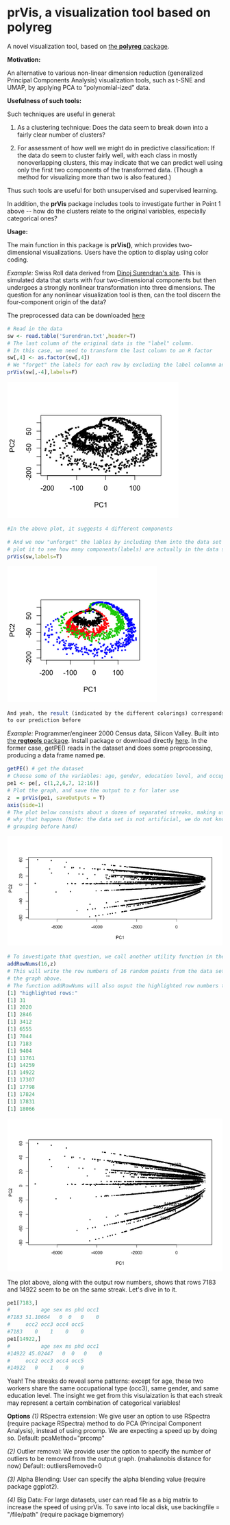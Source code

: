 # prVis, a visualization tool based on polyreg

A novel visualization tool, based on [the **polyreg**
package](https://github.com/matloff/polyreg). 

**Motivation:**

An alternative to various non-linear dimension reduction (generalized
Principal Components Analysis) visualization tools, such as t-SNE and
UMAP, by applying PCA to “polynomial-ized” data.

**Usefulness of such tools:**

Such techniques are useful in general:

1. As a clustering technique: Does the data seem to break down into a
   fairly clear number of clusters?

2. For assessment of how well we might do in predictive classification:
   If the data do seem to cluster fairly well, with each class in mostly
   nonoverlapping clusters, this may indicate that we
   can predict well using only the first two components
   of the transformed data.  (Though a method for visualizing more than
   two is also featured.)

Thus such tools are useful for both unsupervised and supervised
learning.

In addition, the **prVis** package includes tools to investigate further
in Point 1 above -- how do the clusters relate to the original
variables, especially categorical ones?


**Usage:**

The main function in this package is **prVis()**, which provides
two-dimensional visualizations.  Users have the option to display using
color coding. 

*Example:* Swiss Roll data derived from [Dinoj Surendran's
site](http://people.cs.uchicago.edu/~dinoj/manifold/swissroll.html).
This is simulated data that starts with four two-dimensional components
but then undergoes a strongly nonlinear transformation into three
dimensions.  The question for any nonlinear visualization tool is then,
can the tool discern the four-component origin of the data?

The preprocessed data can be downloaded [here](https://github.com/matloff/prVis/blob/master/data/SwissRoll/Surendran.txt)

``` r
# Read in the data
sw <- read.table('Surendran.txt',header=T)
# The last column of the original data is the "label" column.
# In this case, we need to transform the last column to an R factor
sw[,4] <- as.factor(sw[,4])
# We "forget" the labels for each row by excluding the label columnm and plot it "
prVis(sw[,-4],labels=F)
```
![](https://github.com/matloff/prVis/blob/master/data/SwissRoll/SWwithnoY.png)
```r
#In the above plot, it suggests 4 different components
```
```r
# And we now "unforget" the lables by including them into the data set and
# plot it to see how many components(labels) are actually in the data set
prVis(sw,labels=T)
```
![](https://github.com/matloff/prVis/blob/master/data/SwissRoll/SWwithY.png)
```r
And yeah, the result (indicated by the different colorings) corresponds
to our prediction before
```

*Example:* Programmer/engineer 2000 Census data, Silicon Valley.
Built into [the **regtools** package](https://github.com/matloff/regtools).
Install package or download directly [here](https://raw.githubusercontent.com/matloff/regtools/master/data/prgeng.txt).
In the former case, getPE() reads in the dataset and does some preprocessing,
producing a data frame named **pe**.
```r
getPE() # get the dataset
# Choose some of the variables: age, gender, education level, and occupation
pe1 <- pe[, c(1,2,6,7, 12:16)]
# Plot the graph, and save the output to z for later use
z  = prVis(pe1, saveOutputs = T)
axis(side=1)
# The plot below consists about a dozen of separated streaks, making us wonder
# why that happens (Note: the data set is not artificial, we do not know any
# grouping before hand)
```
![](https://github.com/matloff/prVis/blob/master/data/PE/pe.png)
```r
# To investigate that question, we call another utility function in the package:
addRowNums(16,z)
# This will write the row numbers of 16 random points from the data set on to
# the graph above.
# The function addRowNums will also ouput the highlighted row numbers to the R console:
[1] "highlighted rows:"
[1] 31
[1] 2020
[1] 2846
[1] 3412
[1] 6555
[1] 7044
[1] 7183
[1] 9404
[1] 11761
[1] 14259
[1] 14922
[1] 17307
[1] 17798
[1] 17824
[1] 17831
[1] 18066
```
![](https://github.com/matloff/prVis/blob/master/data/PE/peNum.png)

The plot above, along with the output row numbers, shows that rows 7183 and 14922 seem to be on the same streak.
Let's dive in to it.
```r
pe1[7183,]
#          age sex ms phd occ1
#7183 51.10664   0  0   0    0
#     occ2 occ3 occ4 occ5
#7183    0    1    0    0
pe1[14922,]
#          age sex ms phd occ1
#14922 45.02447   0  0   0    0
#     occ2 occ3 occ4 occ5
#14922   0    1    0    0
```
Yeah! The streaks do reveal some patterns: except for age, these two workers
share the same occupational type (occ3), same gender, and same education level.
The insight we get from this visulaization is that each streak may represent a
certain combination of categorical variables!

**Options**
*(1)* RSpectra extension: We give user an option to use RSpectra (require package
RSpectra) method to do PCA (Principal Component Analysis), instead of using prcomp.
We are expecting a speed up by doing so.
      Default: pcaMethod="prcomp"

*(2)* Outlier removal: We provide user the option to specify the number of
outliers to be removed from the output graph. (mahalanobis distance for now)
Default: outliersRemoved=0

*(3)* Alpha Blending: User can specify the alpha blending value
(require package ggplot2).

*(4)* Big Data: For large datasets, user can read file as a big matrix to increase the speed of using prVis. To save into local disk, use backingfile = "/file/path"
(require package bigmemory)
